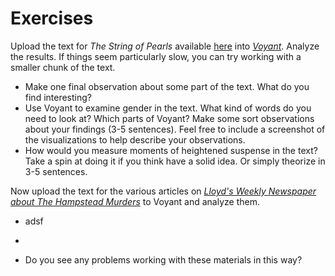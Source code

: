 # Exercises

Upload the text for *The String of Pearls* available [here](https://raw.githubusercontent.com/bmw9t/introduction-to-text-analysis/master/assets/the_string_of_pearls_full.txt) into *[Voyant](voyant-tools.org)*. Analyze the results. If things seem particularly slow, you can try working with a smaller chunk of the text.

* Make one final observation about some part of the text. What do you find interesting?
* Use Voyant to examine gender in the text. What kind of words do you need to look at? Which parts of Voyant? Make some sort observations about your findings (3-5 sentences). Feel free to include a screenshot of the visualizations to help describe your observations.
* How would you measure moments of heightened suspense in the text? Take a spin at doing it if you think have a solid idea. Or simply theorize in 3-5 sentences.

Now upload the text for the various articles on *[Lloyd's Weekly Newspaper about The Hampstead Murders](http://vrchristensen.com/http:/vrchristensen.com/category/newspaper-articles/lloyds-weekly-newspaper/)* to Voyant and analyze them.

* adsf

* 
* Do you see any problems working with these materials in this way?